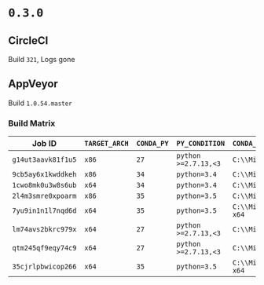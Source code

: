 # `0.3.0`

## CircleCI

Build `321`, Logs gone

## AppVeyor

Build `1.0.54.master`

### Build Matrix

| Job ID             | `TARGET_ARCH` | `CONDA_PY` | `PY_CONDITION`       | `CONDA_INSTALL_LOCN`  | `TEST_TYPE`  |
|--------------------|---------------|------------|----------------------|-----------------------|--------------|
| `g14ut3aavk81f1u5` | `x86`         | `27`       | `python >=2.7.13,<3` | `C:\\Miniconda`       | `base`       |
| `9cb5ay6x1kwddkeh` | `x86`         | `34`       | `python=3.4`         | `C:\\Miniconda3`      | `base`       |
| `1cwo8mk0u3w8s6ub` | `x64`         | `34`       | `python=3.4`         | `C:\\Miniconda3-x64`  | `base`       |
| `2l4m3smre0xpoarm` | `x86`         | `35`       | `python=3.5`         | `C:\\Miniconda35`     | `base`       |
| `7yu9in1n1l7nqd6d` | `x64`         | `35`       | `python=3.5`         | `C:\\Miniconda35-x64` | `base`       |
| `lm74avs2bkrc979x` | `x64`         | `27`       | `python >=2.7.13,<3` | `C:\\Miniconda-x64`   | `cover`      |
| `qtm245qf9eqy74c9` | `x64`         | `27`       | `python >=2.7.13,<3` | `C:\\Miniconda-x64`   | `functional` |
| `35cjrlpbwicop266` | `x64`         | `35`       | `python=3.5`         | `C:\\Miniconda35-x64` | `doctest`    |
